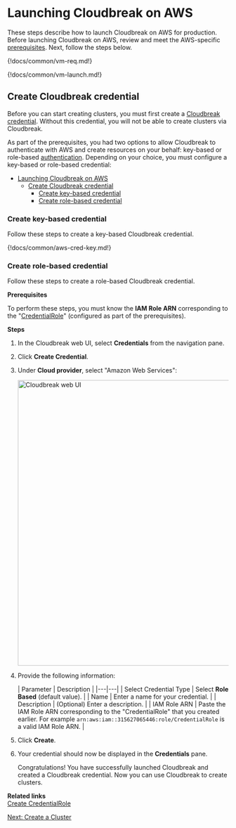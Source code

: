 # Launching Cloudbreak on AWS

These steps describe how to launch Cloudbreak on AWS for production. 
Before launching Cloudbreak on AWS, review and meet the AWS-specific [prerequisites](aws-pre.md). Next, follow the steps below.  

{!docs/common/vm-req.md!}

{!docs/common/vm-launch.md!}

## Create Cloudbreak credential

Before you can start creating clusters, you must first create a [Cloudbreak credential](concepts.md#cloudbreak-credential). Without this credential, you will not be able to create clusters via Cloudbreak.

As part of the prerequisites, you had two options to allow Cloudbreak to authenticate with AWS and create resources on your behalf: key-based or role-based [authentication](aws-pre.md#authentication). Depending on your choice, you must configure a key-based or role-based credential:

- [Launching Cloudbreak on AWS](#launching-cloudbreak-on-aws)
  - [Create Cloudbreak credential](#create-cloudbreak-credential)
    - [Create key-based credential](#create-key-based-credential)
    - [Create role-based credential](#create-role-based-credential)

### Create key-based credential

Follow these steps to create a key-based Cloudbreak credential.

{!docs/common/aws-cred-key.md!}

### Create role-based credential

Follow these steps to create a role-based Cloudbreak credential.

**Prerequisites**

To perform these steps, you must know the **IAM Role ARN** corresponding to the "[CredentialRole](aws-pre.md#create-credentialrole)" (configured as part of the prerequisites).

**Steps**

1. In the Cloudbreak web UI, select **Credentials** from the navigation pane.

2. Click **Create Credential**.

3. Under **Cloud provider**, select "Amazon Web Services":

    <a href="../images/cb_cb-aws-cred-role.png" target="_blank" title="click to enlarge"><img src="../images/cb_cb-aws-cred-role.png" width="650" title="Cloudbreak web UI"></a>  

4. Provide the following information:

    | Parameter | Description |
|---|---|
| Select Credential Type | Select **Role Based** (default value). |
| Name | Enter a name for your credential. |
| Description | (Optional) Enter a description. |
| IAM Role ARN | Paste the IAM Role ARN corresponding to the "CredentialRole" that you created earlier. For example `arn:aws:iam::315627065446:role/CredentialRole` is a valid IAM Role ARN. |

5. Click **Create**.

6. Your credential should now be displayed in the **Credentials** pane.

    Congratulations! You have successfully launched Cloudbreak and created a Cloudbreak credential. Now you can use Cloudbreak to create clusters.

**Related links**  
[Create CredentialRole](aws-pre.md#create-credentialrole)

<div class="next">
    <a href="../aws-create/index.html">Next: Create a Cluster</a>
</div>
